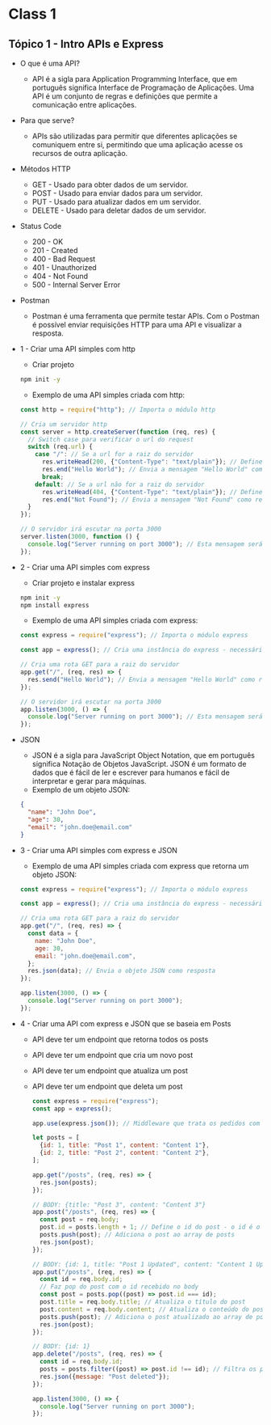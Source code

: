 # Class 1

## Tópico 1 - Intro APIs e Express

- O que é uma API?

  - API é a sigla para Application Programming Interface, que em português significa Interface de Programação de Aplicações. Uma API é um conjunto de regras e definições que permite a comunicação entre aplicações.

- Para que serve?

  - APIs são utilizadas para permitir que diferentes aplicações se comuniquem entre si, permitindo que uma aplicação acesse os recursos de outra aplicação.

- Métodos HTTP

  - GET - Usado para obter dados de um servidor.
  - POST - Usado para enviar dados para um servidor.
  - PUT - Usado para atualizar dados em um servidor.
  - DELETE - Usado para deletar dados de um servidor.

- Status Code

  - 200 - OK
  - 201 - Created
  - 400 - Bad Request
  - 401 - Unauthorized
  - 404 - Not Found
  - 500 - Internal Server Error

- Postman

  - Postman é uma ferramenta que permite testar APIs. Com o Postman é possível enviar requisições HTTP para uma API e visualizar a resposta.

- 1 - Criar uma API simples com http

  - Criar projeto

  ```bash
  npm init -y
  ```

  - Exemplo de uma API simples criada com http:

  ```javascript
  const http = require("http"); // Importa o módulo http

  // Cria um servidor http
  const server = http.createServer(function (req, res) {
    // Switch case para verificar o url do request
    switch (req.url) {
      case "/": // Se a url for a raiz do servidor
        res.writeHead(200, {"Content-Type": "text/plain"}); // Define o status code 200 (ok) e o Content-Type da resposta
        res.end("Hello World"); // Envia a mensagem "Hello World" como resposta
        break;
      default: // Se a url não for a raiz do servidor
        res.writeHead(404, {"Content-Type": "text/plain"}); // Define o status code 404 (not found) e o Content-Type da resposta
        res.end("Not Found"); // Envia a mensagem "Not Found" como resposta
    }
  });

  // O servidor irá escutar na porta 3000
  server.listen(3000, function () {
    console.log("Server running on port 3000"); // Esta mensagem será exibida no console quando o servidor estiver rodando
  });
  ```

- 2 - Criar uma API simples com express

  - Criar projeto e instalar express

  ```bash
  npm init -y
  npm install express
  ```

  - Exemplo de uma API simples criada com express:

  ```javascript
  const express = require("express"); // Importa o módulo express

  const app = express(); // Cria uma instância do express - necessário para criar uma aplicação express

  // Cria uma rota GET para a raiz do servidor
  app.get("/", (req, res) => {
    res.send("Hello World"); // Envia a mensagem "Hello World" como resposta
  });

  // O servidor irá escutar na porta 3000
  app.listen(3000, () => {
    console.log("Server running on port 3000"); // Esta mensagem será exibida no console quando o servidor estiver rodando
  });
  ```

- JSON

  - JSON é a sigla para JavaScript Object Notation, que em português significa Notação de Objetos JavaScript. JSON é um formato de dados que é fácil de ler e escrever para humanos e fácil de interpretar e gerar para máquinas.
  - Exemplo de um objeto JSON:

  ```json
  {
    "name": "John Doe",
    "age": 30,
    "email": "john.doe@email.com"
  }
  ```

- 3 - Criar uma API simples com express e JSON

  - Exemplo de uma API simples criada com express que retorna um objeto JSON:

  ```javascript
  const express = require("express"); // Importa o módulo express

  const app = express(); // Cria uma instância do express - necessário para criar uma aplicação express

  // Cria uma rota GET para a raiz do servidor
  app.get("/", (req, res) => {
    const data = {
      name: "John Doe",
      age: 30,
      email: "john.doe@email.com",
    };
    res.json(data); // Envia o objeto JSON como resposta
  });

  app.listen(3000, () => {
    console.log("Server running on port 3000");
  });
  ```

- 4 - Criar uma API com express e JSON que se baseia em Posts

  - API deve ter um endpoint que retorna todos os posts
  - API deve ter um endpoint que cria um novo post
  - API deve ter um endpoint que atualiza um post
  - API deve ter um endpoint que deleta um post

    ```javascript
    const express = require("express");
    const app = express();

    app.use(express.json()); // Middleware que trata os pedidos com body JSON

    let posts = [
      {id: 1, title: "Post 1", content: "Content 1"},
      {id: 2, title: "Post 2", content: "Content 2"},
    ];

    app.get("/posts", (req, res) => {
      res.json(posts);
    });

    // BODY: {title: "Post 3", content: "Content 3"}
    app.post("/posts", (req, res) => {
      const post = req.body;
      post.id = posts.length + 1; // Define o id do post - o id é o tamanho do array de posts + 1
      posts.push(post); // Adiciona o post ao array de posts
      res.json(post);
    });

    // BODY: {id: 1, title: "Post 1 Updated", content: "Content 1 Updated"}
    app.put("/posts", (req, res) => {
      const id = req.body.id;
      // Faz pop do post com o id recebido no body
      const post = posts.pop((post) => post.id === id);
      post.title = req.body.title; // Atualiza o título do post
      post.content = req.body.content; // Atualiza o conteúdo do post
      posts.push(post); // Adiciona o post atualizado ao array de posts
      res.json(post);
    });

    // BODY: {id: 1}
    app.delete("/posts", (req, res) => {
      const id = req.body.id;
      posts = posts.filter((post) => post.id !== id); // Filtra os posts que não tem o id igual ao id recebido no body
      res.json({message: "Post deleted"});
    });

    app.listen(3000, () => {
      console.log("Server running on port 3000");
    });
    ```
